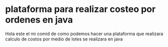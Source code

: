# plataforma para realizar costeo por ordenes en java 
Hola este el mi comid de como podemos hacer una plataforma que realizara calculo de costos por medio de lotes
se realizara en java 
